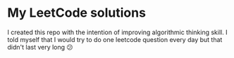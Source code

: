 # My LeetCode solutions
I created this repo with the intention of improving algorithmic thinking skill. I told myself that I would try to do one leetcode question every day but that didn't last very long 😕 
